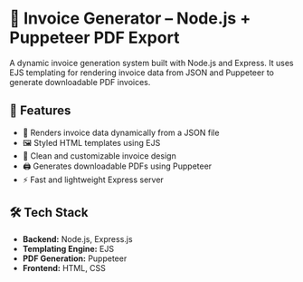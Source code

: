 # 🧾 Invoice Generator – Node.js + Puppeteer PDF Export

A dynamic invoice generation system built with Node.js and Express. It uses EJS templating for rendering invoice data from JSON and Puppeteer to generate downloadable PDF invoices.

## 🚀 Features

- 📄 Renders invoice data dynamically from a JSON file
- 🖼️ Styled HTML templates using EJS
- 🧩 Clean and customizable invoice design
- 🖨️ Generates downloadable PDFs using Puppeteer
- ⚡ Fast and lightweight Express server

## 🛠️ Tech Stack

- **Backend:** Node.js, Express.js
- **Templating Engine:** EJS
- **PDF Generation:** Puppeteer
- **Frontend:** HTML, CSS




